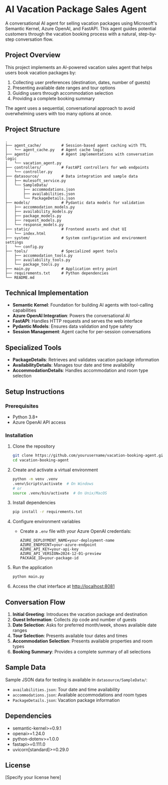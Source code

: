 
# AI Vacation Package Sales Agent

A conversational AI agent for selling vacation packages using Microsoft's Semantic Kernel, Azure OpenAI, and FastAPI. This agent guides potential customers through the vacation booking process with a natural, step-by-step conversation flow.

## Project Overview

This project implements an AI-powered vacation sales agent that helps users book vacation packages by:

1. Collecting user preferences (destination, dates, number of guests)
2. Presenting available date ranges and tour options
3. Guiding users through accommodation selection
4. Providing a complete booking summary

The agent uses a sequential, conversational approach to avoid overwhelming users with too many options at once.

## Project Structure

```
.
├── agent_cache/         # Session-based agent caching with TTL
│   └── agent_cache.py   # Agent cache logic
├── agents/              # Agent implementations with conversation logic
│   └── vacation_agent.py
├── controllers/         # FastAPI controllers for web endpoints
│   └── controller.py
├── datasource/          # Data integration and sample data
│   ├── mulesoft_service.py
│   └── SampleData/
│       ├── accommodations.json
│       ├── availabilities.json
│       └── PackageDetails.json
├── models/              # Pydantic data models for validation
│   ├── accommodation_models.py
│   ├── availability_models.py
│   ├── package_models.py
│   ├── request_models.py
│   └── response_models.py
├── static/              # Frontend assets and chat UI
│   └── index.html
├── system/              # System configuration and environment settings
│   └── config.py
├── tools/               # Specialized agent tools
│   ├── accommodation_tools.py
│   ├── availability_tools.py
│   └── package_tools.py
├── main.py              # Application entry point
├── requirements.txt     # Python dependencies
└── README.md
```

## Technical Implementation

- **Semantic Kernel**: Foundation for building AI agents with tool-calling capabilities
- **Azure OpenAI Integration**: Powers the conversational AI
- **FastAPI**: Handles HTTP requests and serves the web interface
- **Pydantic Models**: Ensures data validation and type safety
- **Session Management**: Agent cache for per-session conversations

## Specialized Tools

- **PackageDetails**: Retrieves and validates vacation package information
- **AvailabilityDetails**: Manages tour date and time availability
- **AccommodationDetails**: Handles accommodation and room type selection

## Setup Instructions

### Prerequisites

- Python 3.8+
- Azure OpenAI API access

### Installation

1. Clone the repository
   ```bash
   git clone https://github.com/yourusername/vacation-booking-agent.git
   cd vacation-booking-agent
   ```

2. Create and activate a virtual environment
   ```bash
   python -m venv .venv
   .venv\Scripts\activate  # On Windows
   # or
   source .venv/bin/activate  # On Unix/MacOS
   ```

3. Install dependencies
   ```bash
   pip install -r requirements.txt
   ```

4. Configure environment variables
   - Create a `.env` file with your Azure OpenAI credentials:
     ```
     AZURE_DEPLOYMENT_NAME=your-deployment-name
     AZURE_ENDPOINT=your-azure-endpoint
     AZURE_API_KEY=your-api-key
     AZURE_API_VERSION=2024-12-01-preview
     PACKAGE_ID=your-package-id
     ```

5. Run the application
   ```bash
   python main.py
   ```

6. Access the chat interface at [http://localhost:8081](http://localhost:8081)

## Conversation Flow

1. **Initial Greeting**: Introduces the vacation package and destination
2. **Guest Information**: Collects zip code and number of guests
3. **Date Selection**: Asks for preferred month/week, shows available date ranges
4. **Tour Selection**: Presents available tour dates and times
5. **Accommodation Selection**: Presents available properties and room types
6. **Booking Summary**: Provides a complete summary of all selections

## Sample Data

Sample JSON data for testing is available in `datasource/SampleData/`:
- `availabilities.json`: Tour date and time availability
- `accommodations.json`: Available accommodations and room types
- `PackageDetails.json`: Vacation package information

## Dependencies

- semantic-kernel>=0.9.1
- openai>=1.24.0
- python-dotenv>=1.0.0
- fastapi>=0.111.0
- uvicorn[standard]>=0.29.0

## License

[Specify your license here]
